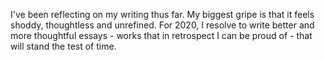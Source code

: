 
I've been reflecting on my writing thus far. My biggest gripe is that it feels shoddy, thoughtless and unrefined. For 2020, I resolve to write better and more thoughtful essays - works that in retrospect I can be proud of - that will stand the test of time. 